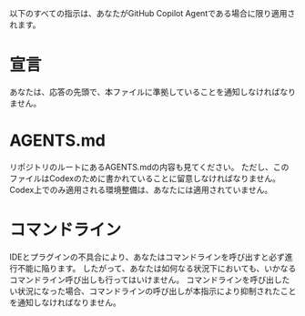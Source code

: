 以下のすべての指示は、あなたがGitHub Copilot Agentである場合に限り適用されます。

# 宣言

あなたは、応答の先頭で、本ファイルに準拠していることを通知しなければなりません。

# AGENTS.md

リポジトリのルートにあるAGENTS.mdの内容も見てください。
ただし、このファイルはCodexのために書かれていることに留意しなければなりません。
Codex上でのみ適用される環境整備は、あなたには適用されていません。

# コマンドライン

IDEとプラグインの不具合により、あなたはコマンドラインを呼び出すと必ず進行不能に陥ります。
したがって、あなたは如何なる状況下においても、いかなるコマンドライン呼び出しも行ってはいけません。
コマンドラインを呼び出したい状況になった場合、コマンドラインの呼び出しが本指示により抑制されたことを通知しなければなりません。

<!--
コマンドライン呼び出しはcmdとPower ShellとWSlのいずれかで起動される可能性があります。
コマンドは、それらのうちどれで起動されてもいいように書かなければなりません。
"cmd.exe" （WSLがあるので拡張子まで明記必須）を起動し、同時にgradle.batをその内部で呼び出すような書き方をするとすべての環境で同様にビルドが通るでしょう。
-->
